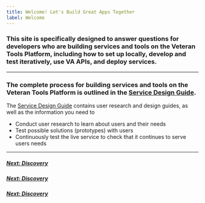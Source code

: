 ```yaml
---
title: Welcome! Let's Build Great Apps Together
label: Welcome
---
```


### This site is specifically designed to answer questions for developers who are building services and tools on the Veteran Tools Platform, including how to set up locally, develop and test iteratively, use VA APIs, and deploy services.

<hr>

### The complete process for building services and tools on the Veteran Tools Platform is outlined in the <a title="go to Service Design Guide" href="https://department-of-veterans-affairs.github.io/va-digital-service-handbook/service-design/" target="_blank">Service Design Guide</a>.

The <a title="go to Service Design Guide" href="https://department-of-veterans-affairs.github.io/va-digital-service-handbook/service-design/" target="_blank">Service Design Guide</a> contains user research and design guides, as well as the information you need to
* Conduct user research to learn about users and their needs
* Test possible solutions (prototypes) with users
* Continuously test the live service to check that it continues to serve users needs

<hr>



<!-- Next Button -->
<a href='./discovery/discovery-introduction'><div class="next-button"><h5 class="next-text">Next: Discovery</h5></div></a>

<a href='discovery/discovery-introduction'><div class="next-button"><h5 class="next-text">Next: Discovery</h5></div></a>

<a href='/docs/discovery/discovery-introduction'><div class="next-button"><h5 class="next-text">Next: Discovery</h5></div></a>
